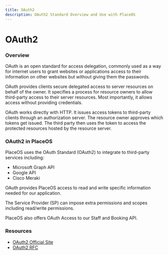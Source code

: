 ```yaml
---
title: OAuth2
description: OAuth2 Standard Overview and Use with PlaceOS
---
```


# OAuth2

### Overview

OAuth is an open standard for access delegation, commonly used as a way for internet users to grant websites or applications access to their information on other websites but without giving them the passwords.

OAuth provides clients secure delegated access to server resources on behalf of the owner. It specifies a process for resource owners to allow third-party access to their server resources. Most importantly, it allows access without providing credentials.

OAuth works directly with HTTP. It issues access tokens to third-party clients through an authorization server. The resource owner approves which tokens get issued. The third party then uses the token to access the protected resources hosted by the resource server.

### OAuth2 in PlaceOS

PlaceOS uses the OAuth Standard (OAuth2) to integrate to third-party services including:

* Microsoft Graph API
* Google API
* Cisco Meraki

OAuth provides PlaceOS access to read and write specific information needed for our application.

The Service Provider (SP) can impose extra permissions and scopes including read/write permissions.

PlaceOS also offers OAuth Access to our Staff and Booking API.

### Resources

* [OAuth2 Official Site](https://oauth.net/2/)
* [OAuth2 RFC](https://datatracker.ietf.org/doc/html/rfc6749)
